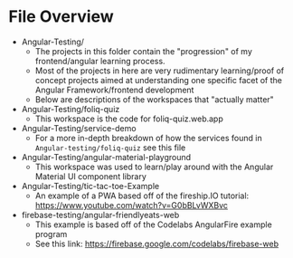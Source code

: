 # File Overview

* Angular-Testing/
  * The projects in this folder contain the "progression" of my frontend/angular learning process.
  * Most of the projects in here are very rudimentary learning/proof of concept projects aimed at understanding one specific facet of the Angular Framework/frontend development
  * Below are descriptions of the workspaces that "actually matter"
* Angular-Testing/foliq-quiz
  * This workspace is the code for foliq-quiz.web.app
* Angular-Testing/service-demo
  * For a more in-depth breakdown of how the services found in `Angular-testing/foliq-quiz` see this file
* Angular-Testing/angular-material-playground
  * This workspace was used to learn/play around with the Angular Material UI component library
* Angular-Testing/tic-tac-toe-Example
  * An example of a PWA based off of the fireship.IO tutorial: https://www.youtube.com/watch?v=G0bBLvWXBvc
* firebase-testing/angular-friendlyeats-web
  * This example is based off of the Codelabs AngularFire example program
  * See this link: https://firebase.google.com/codelabs/firebase-web
